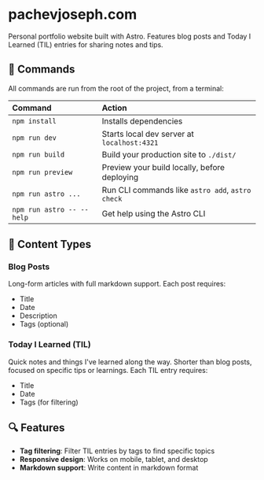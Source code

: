 # pachevjoseph.com

Personal portfolio website built with Astro. Features blog posts and Today I Learned (TIL) entries for sharing notes and tips.

## 🧞 Commands

All commands are run from the root of the project, from a terminal:

| Command                   | Action                                           |
| :------------------------ | :----------------------------------------------- |
| `npm install`             | Installs dependencies                            |
| `npm run dev`             | Starts local dev server at `localhost:4321`      |
| `npm run build`           | Build your production site to `./dist/`          |
| `npm run preview`         | Preview your build locally, before deploying     |
| `npm run astro ...`       | Run CLI commands like `astro add`, `astro check` |
| `npm run astro -- --help` | Get help using the Astro CLI                     |

## 📝 Content Types

### Blog Posts
Long-form articles with full markdown support. Each post requires:
- Title
- Date
- Description
- Tags (optional)

### Today I Learned (TIL)
Quick notes and things I've learned along the way. Shorter than blog posts, focused on specific tips or learnings. Each TIL entry requires:
- Title
- Date
- Tags (for filtering)

## 🔍 Features

- **Tag filtering**: Filter TIL entries by tags to find specific topics
- **Responsive design**: Works on mobile, tablet, and desktop
- **Markdown support**: Write content in markdown format